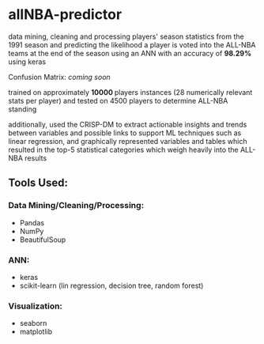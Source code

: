 # allNBA-predictor
data mining, cleaning and processing players' season statistics from the 1991 season and predicting the likelihood a player is voted into the ALL-NBA teams at the end of the season using an ANN with an accuracy of <b> 98.29% </b> using keras

Confusion Matrix: *coming soon*

trained on approximately <b> 10000 </b> players instances (28 numerically relevant stats per player) and tested on 4500 players to determine ALL-NBA standing

additionally, used the CRISP-DM to extract actionable insights and trends between variables and possible links to support ML techniques such as linear regression, and graphically represented variables and tables which resulted in the top-5 statistical categories which weigh heavily into the ALL-NBA results

## Tools Used:

### Data Mining/Cleaning/Processing:
- Pandas
- NumPy
- BeautifulSoup

### ANN:
- keras
- scikit-learn (lin regression, decision tree, random forest)

### Visualization:
- seaborn
- matplotlib

